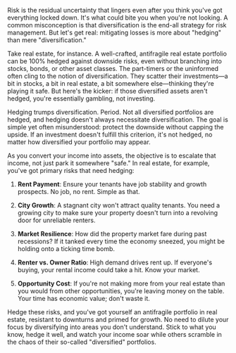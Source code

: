 Risk is the residual uncertainty that lingers even after you think you've got everything locked down. It's what could bite you when you're not looking. A common misconception is that diversification is the end-all strategy for risk management. But let's get real: mitigating losses is more about "hedging" than mere "diversification."

Take real estate, for instance. A well-crafted, antifragile real estate portfolio can be 100% hedged against downside risks, even without branching into stocks, bonds, or other asset classes. The part-timers or the uninformed often cling to the notion of diversification. They scatter their investments—a bit in stocks, a bit in real estate, a bit somewhere else—thinking they're playing it safe. But here's the kicker: if those diversified assets aren't hedged, you're essentially gambling, not investing.

Hedging trumps diversification. Period. Not all diversified portfolios are hedged, and hedging doesn't always necessitate diversification. The goal is simple yet often misunderstood: protect the downside without capping the upside. If an investment doesn't fulfill this criterion, it's not hedged, no matter how diversified your portfolio may appear.

As you convert your income into assets, the objective is to escalate that income, not just park it somewhere "safe." In real estate, for example, you've got primary risks that need hedging:

1. **Rent Payment**: Ensure your tenants have job stability and growth prospects. No job, no rent. Simple as that.
    
2. **City Growth**: A stagnant city won't attract quality tenants. You need a growing city to make sure your property doesn't turn into a revolving door for unreliable renters.
    
3. **Market Resilience**: How did the property market fare during past recessions? If it tanked every time the economy sneezed, you might be holding onto a ticking time bomb.
    
4. **Renter vs. Owner Ratio**: High demand drives rent up. If everyone's buying, your rental income could take a hit. Know your market.
    
5. **Opportunity Cost**: If you're not making more from your real estate than you would from other opportunities, you're leaving money on the table. Your time has economic value; don't waste it.
    

Hedge these risks, and you've got yourself an antifragile portfolio in real estate, resistant to downturns and primed for growth. No need to dilute your focus by diversifying into areas you don't understand. Stick to what you know, hedge it well, and watch your income soar while others scramble in the chaos of their so-called "diversified" portfolios.

